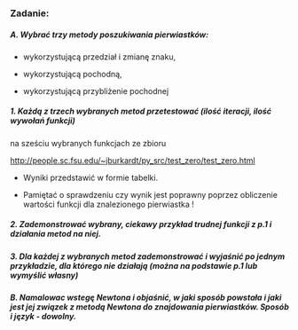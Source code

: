 ### Zadanie:

##### A. Wybrać trzy metody poszukiwania pierwiastków:

- wykorzystującą przedział i zmianę znaku,

- wykorzystującą pochodną,

- wykorzystującą przybliżenie pochodnej

##### 1. Każdą z trzech wybranych metod przetestować (ilość iteracji, ilość wywołań funkcji) 
na sześciu wybranych funkcjach ze zbioru 

http://people.sc.fsu.edu/~jburkardt/py_src/test_zero/test_zero.html
 
- Wyniki przedstawić w formie tabelki. 

- Pamiętać o sprawdzeniu czy wynik jest poprawny poprzez obliczenie wartości funkcji dla znalezionego pierwiastka !

##### 2. Zademonstrować wybrany, ciekawy przykład trudnej funkcji z p.1 i działania metod na niej.

##### 3. Dla każdej z wybranych metod zademonstrować i wyjaśnić po jednym przykładzie, dla którego nie działają (można na podstawie p.1 lub wymyślić własny)

##### B. Namalowac wstegę Newtona i objaśnić, w jaki sposób powstała i jaki jest jej związek z metodą Newtona do znajdowania pierwiastków. Sposób i język - dowolny.